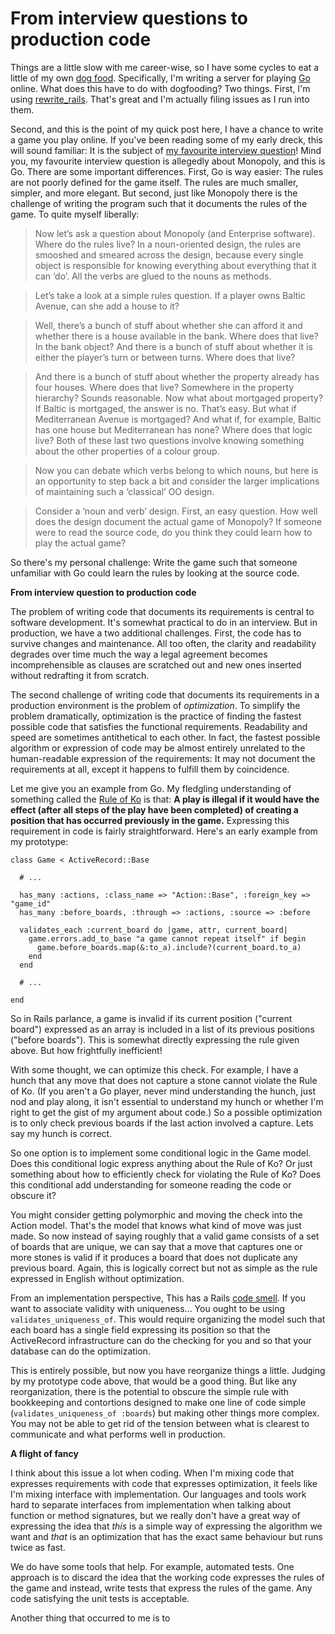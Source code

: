 From interview questions to production code
===

Things are a little slow with me career-wise, so I have some cycles to eat a little of my own [dog food](http://en.wikipedia.org/wiki/Eating_one%27s_own_dog_food "Eating one's own dog food - Wikipedia, the free encyclopedia"). Specifically, I'm writing a server for playing [Go](http://github.com/raganwald/homoiconic/blob/master/2009-10-20/high_anxiety.md "High Anxiety") online. What does this have to do with dogfooding? Two things. First, I'm using [rewrite_rails](http://github.com/raganwald-deprecated/rewrite_rails "raganwald's rewrite_rails at master - GitHub"). That's great and I'm actually filing issues as I run into them.

Second, and this is the point of my quick post here, I have a chance to write a game you play online. If you've been reading some of my early dreck, this will sound familiar: It is the subject of [my favourite interview question](http://raganwald.com/2006/06/my-favourite-interview-question.html "My favourite interview question")! Mind you, my favourite interview question is allegedly about Monopoly, and this is Go. There are some important differences. First, Go is way easier: The rules are not poorly defined for the game itself. The rules are much smaller, simpler, and more elegant. But second, just like Monopoly there is the challenge of writing the program such that it documents the rules of the game. To quite myself liberally:

> Now let’s ask a question about Monopoly (and Enterprise software). Where do the rules live? In a noun-oriented design, the rules are smooshed and smeared across the design, because every single object is responsible for knowing everything about everything that it can ‘do’. All the verbs are glued to the nouns as methods.

> Let’s take a look at a simple rules question. If a player owns Baltic Avenue, can she add a house to it?

> Well, there’s a bunch of stuff about whether she can afford it and whether there is a house available in the bank. Where does that live? In the bank object? And there is a bunch of stuff about whether it is either the player’s turn or between turns. Where does that live?

> And there is a bunch of stuff about whether the property already has four houses. Where does that live? Somewhere in the property hierarchy? Sounds reasonable. Now what about mortgaged property? If Baltic is mortgaged, the answer is no. That’s easy. But what if Mediterranean Avenue is mortgaged? And what if, for example, Baltic has one house but Mediterranean has none? Where does that logic live? Both of these last two questions involve knowing something about the other properties of a colour group.

> Now you can debate which verbs belong to which nouns, but here is an opportunity to step back a bit and consider the larger implications of maintaining such a ‘classical’ OO design.

> Consider a ‘noun and verb’ design. First, an easy question. How well does the design document the actual game of Monopoly? If someone were to read the source code, do you think they could learn how to play the actual game?

So there's my personal challenge: Write the game such that someone unfamiliar with Go could learn the rules by looking at the source code. 

**From interview question to production code**

The problem of writing code that documents its requirements is central to software development. It's somewhat practical to do in an interview. But in production, we have a two additional challenges. First, the code has to survive changes and maintenance. All too often, the clarity and readability degrades over time much the way a legal agreement becomes incomprehensible as clauses are scratched out and new ones inserted without redrafting it from scratch.

The second challenge of writing code that documents its requirements in a production environment is the problem of *optimization*. To simplify the problem dramatically, optimization is the practice of finding the fastest possible code that satisfies the functional requirements. Readability and speed are sometimes antithetical to each other. In fact, the fastest possible algorithm or expression of code may be almost entirely unrelated to the human-readable expression of the requirements: It may not document the requirements at all, except it happens to fulfill them by coincidence.

Let me give you an example from Go. My fledgling understanding of something called the [Rule of Ko](http://en.wikipedia.org/wiki/Rules_of_go#Ko "Rules of Go - Wikipedia, the free encyclopedia") is that: **A play is illegal if it would have the effect (after all steps of the play have been completed) of creating a position that has occurred previously in the game.** Expressing this requirement in code is fairly straightforward. Here's an early example from my prototype:

    class Game < ActiveRecord::Base
  
      # ...
      
      has_many :actions, :class_name => "Action::Base", :foreign_key => "game_id"
      has_many :before_boards, :through => :actions, :source => :before
  
      validates_each :current_board do |game, attr, current_board|
        game.errors.add_to_base "a game cannot repeat itself" if begin
          game.before_boards.map(&:to_a).include?(current_board.to_a)
        end
      end
      
      # ...
      
    end

So in Rails parlance, a game is invalid if its current position ("current board") expressed as an array is included in a list of its previous positions ("before boards"). This is somewhat directly expressing the rule given above. But how frightfully inefficient!

With some thought, we can optimize this check. For example, I have a hunch that any move that does not capture a stone cannot violate the Rule of Ko. (If you aren't a Go player, never mind understanding the hunch, just nod and play along, it isn't essential to understand my hunch or whether I'm right to get the gist of my argument about code.) So a possible optimization is to only check previous boards if the last action involved a capture. Lets say my hunch is correct.

So one option is to implement some conditional logic in the Game model. Does this conditional logic express anything about the Rule of Ko? Or just something about how to efficiently check for violating the Rule of Ko? Does this conditional add understanding for someone reading the code or obscure it?

You might consider getting polymorphic and moving the check into the Action model. That's the model that knows what kind of move was just made. So now instead of saying roughly that a valid game consists of a set of boards that are unique, we can say that a move that captures one or more stones is valid if it produces a board that does not duplicate any previous board. Again, this is logically correct but not as simple as the rule expressed in English without optimization.

From an implementation perspective, This has a Rails [code smell](http://en.wikipedia.org/wiki/Code_smell "Code smell - Wikipedia, the free encyclopedia"). If you want to associate validity with uniqueness... You ought to be using `validates_uniqueness_of`. This would require organizing the model such that each board has a single field expressing its position so that the ActiveRecord infrastructure can do the checking for you and so that your database can do the optimization.

This is entirely possible, but now you have reorganize things a little. Judging by my prototype code above, that would be a good thing. But like any reorganization, there is the potential to obscure the simple rule with bookkeeping and contortions designed to make one line of code simple (`validates_uniqueness_of :boards`) but making other things more complex. You may not be able to get rid of the tension between what is clearest to communicate and what performs well in production.

**A flight of fancy**

I think about this issue a lot when coding. When I'm mixing code that expresses requirements with code that expresses optimization, it feels like I'm mixing interface with implementation. Our languages and tools work hard to separate interfaces from implementation when talking about function or method signatures, but we really don't have a great way of expressing the idea that *this* is a simple way of expressing the algorithm we want and *that* is an optimization that has the exact same behaviour but runs twice as fast.

We do have some tools that help. For example, automated tests. One approach is to discard the idea that the working code expresses the rules of the game and instead, write tests that express the rules of the game. Any code satisfying the unit tests is acceptable. 

Another thing that occurred to me is to 
